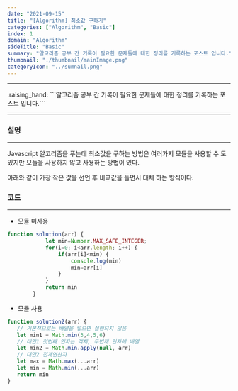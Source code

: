 ```yaml
---
date: "2021-09-15"
title: "[Algorithm] 최소값 구하기"
categories: ["Algorithm", "Basic"]
index: 1
domain: "Algorithm"
sideTitle: "Basic"
summary: "알고리즘 공부 간 기록이 필요한 문제들에 대한 정리를 기록하는 포스트 입니다."
thumbnail: "./thumbnail/mainImage.png"
categoryIcon: "../sumnail.png"
---
```

<hr>
:raising_hand:  ```알고리즘 공부 간 기록이 필요한 문제들에 대한 정리를 기록하는 포스트 입니다.```

<hr>

### 설명
***
Javascript 알고리즘을 푸는데 최소값을 구하는 방법은
여러가지 모듈을 사용할 수 도 있지만 모듈을 사용하지 않고 사용하는 방법이 있다.

아래와 같이 가장 작은 값을 선언 후 비교값을 돌면서 대체 하는 방식이다.


### 코드
***
- 모듈 미사용<br>

```javascript
function solution(arr) {
            let min=Number.MAX_SAFE_INTEGER;
            for(i=0; i<arr.length; i++) {
                if(arr[i]<min) {
                    console.log(min)
                    min=arr[i]
                }
            }
            return min
        }
```

- 모듈 사용<br>

```javascript
function solution2(arr) {
   // 기본적으로는 배열을 넣으면 실행되지 않음
   let min1 = Math.min(3,4,5,6)
   // 대안1 첫번째 인자는 객체, 두번재 인자에 배열
   let min2 = Math.min.apply(null, arr)
   // 대안2 전개연산자 
   let max = Math.max(...arr)
   let min = Math.min(...arr)
   return min
}
```
